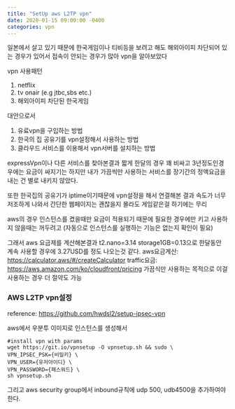 ```yaml
---
title: "SetUp aws L2TP vpn"
date: 2020-01-15 09:00:00 -0400
categories: vpn
---
```


일본에서 살고 있기 때문에 한국게임이나 티비등을 보려고 해도 해외아이피 차단되어 있는 경우가 있어서 접속이 안되는 경우가 많아 vpn을 알아보았다

vpn 사용패턴
1. netflix
2. tv onair (e.g jtbc,sbs etc.)
3. 해외아이피 차단된 한국게임

대안으로서 
1. 유료vpn을 구입하는 방법 
2. 한국의 집 공유기를 vpn설정해서 사용하는 방법 
3. 클라우드 서비스를 이용해서 vpn서버를 설치하는 방법


expressVpn이나 다른 서비스를 찾아본결과 짧게 한달의 경우 꽤 비싸고 3년정도인경우에는 
요금이 싸지기는 하지만 내가 가끔씩만 사용하는 서비스를 장기간의 정액요금을 내는 건 
별로 내키지 않았다.

또한 한국집의 공유기가 iptime이기때문에 vpn설정을 해서 연결해본 결과 속도가 너무 저조하게 나와서 
간단한 웹페이지는 괜찮을지 몰라도 게임같은걸 하기에는 무리

aws의 경우 인스턴스를 켰을때만 요금이 적용되기 때문에 필요한 경우에만 키고 사용하지 않을때는 꺼두려고 
(자동으로 인스턴스를 실행하는 기능은 없는지 확인이 필요)


그래서 aws 요금제를 계산해본결과 t2.nano=3.14 storage1GB=0.13으로  한달동안 계속 사용할 경우에 3.27USD를 정도 나오는것 같다.
aws요금계산: https://calculator.aws/#/createCalculator
traffic요금: https://aws.amazon.com/ko/cloudfront/pricing
가끔식만 사용하는 목적으로 이걸 사용하는 경우 더 절약도 가능

### AWS L2TP vpn설정
reference: https://github.com/hwdsl2/setup-ipsec-vpn

aws에서 우분투 이미지로 인스턴스를 생성해서

```
#install vpn with params
wget https://git.io/vpnsetup -O vpnsetup.sh && sudo \
VPN_IPSEC_PSK={비밀키} \
VPN_USER={유저아이디} \
VPN_PASSWORD={패스워드} \
sh vpnsetup.sh
```
그리고 aws security group에서 inbound규칙에 udp 500, udb4500을 추가하여야한다. 
